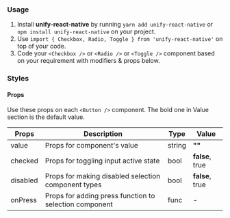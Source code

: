 ### Usage

1. Install **unify-react-native** by running `yarn add unify-react-native` or `npm install unify-react-native` on your project.
2. Use `import { Checkbox, Radio, Toggle } from 'unify-react-native'` on top of your code.
3. Code your `<Checkbox />` or `<Radio />` or `<Toggle />` component based on your requirement with modifiers & props below.



### Styles

#### Props

Use these props on each `<Button />` component. The bold one in Value section is the default value.

| Props            | Description                         | Type            | Value
|---------------------|----------------------------------|-----------------|---------------------|
| value           | Props for component's value          | string            | **""**
| checked      | Props for toggling input active state   | bool            | **false**, true
| disabled  | Props for making disabled selection component types   | bool    | **false**, true
| onPress   | Props for adding press function to selection component   | func    | -
